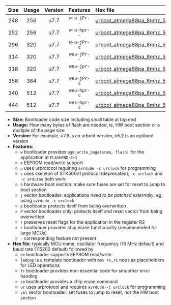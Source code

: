 |Size|Usage|Version|Features|Hex file|
|:-:|:-:|:-:|:-:|:--|
|248|256|u7.7|`w-u-jPr--`|[urboot_atmega88pa_8mhz_57600bps_lednop_ur_vbl.hex](https://raw.githubusercontent.com/stefanrueger/urboot.hex/main/mcus/atmega88pa/fcpu_8mhz/57600_bps/urboot_atmega88pa_8mhz_57600bps_lednop_ur_vbl.hex)|
|252|256|u7.7|`w-u-hpr--`|[urboot_atmega88pa_8mhz_57600bps_lednop_fr_ur.hex](https://raw.githubusercontent.com/stefanrueger/urboot.hex/main/mcus/atmega88pa/fcpu_8mhz/57600_bps/urboot_atmega88pa_8mhz_57600bps_lednop_fr_ur.hex)|
|296|320|u7.7|`w-u-jPr-c`|[urboot_atmega88pa_8mhz_57600bps_lednop_fr_ce_ur_vbl.hex](https://raw.githubusercontent.com/stefanrueger/urboot.hex/main/mcus/atmega88pa/fcpu_8mhz/57600_bps/urboot_atmega88pa_8mhz_57600bps_lednop_fr_ce_ur_vbl.hex)|
|314|320|u7.7|`weu-jPr--`|[urboot_atmega88pa_8mhz_57600bps_ee_lednop_ur_vbl.hex](https://raw.githubusercontent.com/stefanrueger/urboot.hex/main/mcus/atmega88pa/fcpu_8mhz/57600_bps/urboot_atmega88pa_8mhz_57600bps_ee_lednop_ur_vbl.hex)|
|318|320|u7.7|`weu-jpr--`|[urboot_atmega88pa_8mhz_57600bps_ee_lednop_fr_ur_vbl.hex](https://raw.githubusercontent.com/stefanrueger/urboot.hex/main/mcus/atmega88pa/fcpu_8mhz/57600_bps/urboot_atmega88pa_8mhz_57600bps_ee_lednop_fr_ur_vbl.hex)|
|358|384|u7.7|`weu-jPr-c`|[urboot_atmega88pa_8mhz_57600bps_ee_lednop_fr_ce_ur_vbl.hex](https://raw.githubusercontent.com/stefanrueger/urboot.hex/main/mcus/atmega88pa/fcpu_8mhz/57600_bps/urboot_atmega88pa_8mhz_57600bps_ee_lednop_fr_ce_ur_vbl.hex)|
|340|512|u7.7|`weu-hpr-c`|[urboot_atmega88pa_8mhz_57600bps_ee_lednop_fr_ce_ur.hex](https://raw.githubusercontent.com/stefanrueger/urboot.hex/main/mcus/atmega88pa/fcpu_8mhz/57600_bps/urboot_atmega88pa_8mhz_57600bps_ee_lednop_fr_ce_ur.hex)|
|444|512|u7.7|`wes-hpr-c`|[urboot_atmega88pa_8mhz_57600bps_ee_lednop_fr_ce.hex](https://raw.githubusercontent.com/stefanrueger/urboot.hex/main/mcus/atmega88pa/fcpu_8mhz/57600_bps/urboot_atmega88pa_8mhz_57600bps_ee_lednop_fr_ce.hex)|

- **Size:** Bootloader code size including small table at top end
- **Usage:** How many bytes of flash are needed, ie, HW boot section or a multiple of the page size
- **Version:** For example, u7.6 is an urboot version, o5.2 is an optiboot version
- **Features:**
  + `w` bootloader provides `pgm_write_page(sram, flash)` for the application at `FLASHEND-4+1`
  + `e` EEPROM read/write support
  + `u` uses urprotocol requiring `avrdude -c urclock` for programming
  + `s` uses skeleton of STK500v1 protocol (deprecated); `-c urclock` and `-c arduino` both work
  + `h` hardware boot section: make sure fuses are set for reset to jump to boot section
  + `j` vector bootloader: applications *need to be patched externally*, eg, using `avrdude -c urclock`
  + `p` bootloader protects itself from being overwritten
  + `P` vector bootloader only: protects itself and reset vector from being overwritten
  + `r` preserves reset flags for the application in the register R2
  + `c` bootloader provides chip erase functionality (recommended for large MCUs)
  + `-` corresponding feature not present
- **Hex file:** typically MCU name, oscillator frequency (16 MHz default) and baud rate (115200 default) followed by
  + `ee` bootloader supports EEPROM read/write
  + `lednop` is a template bootloader with `mov rx,rx` nops as placeholders for LED operations
  + `fr` bootloader provides non-essential code for smoother error handing
  + `ce` bootloader provides a chip erase command
  + `ur` uses urprotocol and requires `avrdude -c urclock` for programming
  + `vbl` vector bootloader: set fuses to jump to reset, not the HW boot section
